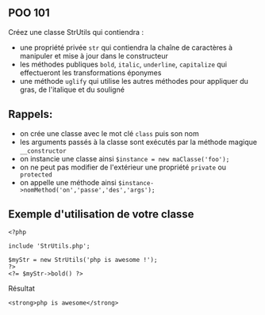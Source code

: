 POO 101
---

Créez une classe StrUtils qui contiendra :

- une propriété privée `str` qui contiendra la chaîne de caractères à manipuler 
et mise à jour dans le constructeur
- les méthodes publiques `bold`, `italic`, `underline`, `capitalize` qui effectueront 
les transformations éponymes
- une méthode `uglify` qui utilise les autres méthodes pour appliquer 
du gras, de l'italique et du souligné


Rappels:
---

- on crée une classe avec le mot clé `class` puis son nom
- les arguments passés à la classe sont exécutés par la méthode magique `__constructor`
- on instancie une classe ainsi `$instance = new maClasse('foo');`
- on ne peut pas modifier de l'extérieur une propriété `private` ou ` protected`
- on appelle une méthode ainsi `$instance->nomMethod('on','passe','des','args');`

Exemple d'utilisation de votre classe
---

```
<?php

include 'StrUtils.php';

$myStr = new StrUtils('php is awesome !');
?>
<?= $myStr->bold() ?>
```
Résultat
```
<strong>php is awesome</strong>
```
